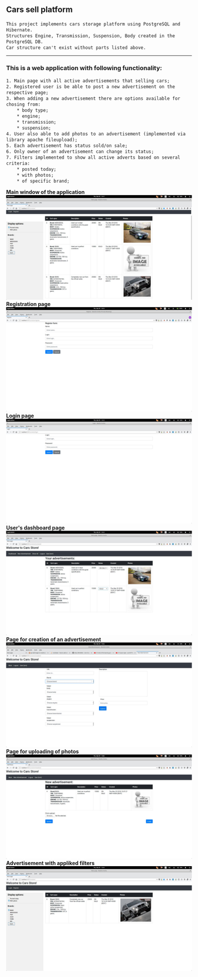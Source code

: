 ## Cars sell platform
    This project implements cars storage platform using PostgreSQL and Hibernate. 
    Structures Engine, Transmission, Suspension, Body created in the PostgreSQL DB. 
    Car structure can't exist without parts listed above. 
***
### This is a web application with following functionality:
    1. Main page with all active advertisements that selling cars;
    2. Registered user is be able to post a new advertisement on the respective page;
    3. When adding a new advertisement there are options available for chosing from:
        * body type;
        * engine;
        * transmission;
        * suspension;
    4. User also able to add photos to an advertisement (implemented via library apache fileupload);
    5. Each advertisement has status sold/on sale;
    6. Only owner of an advertisement can change its status;
    7. Filters implemented to show all active adverts based on several criteria:
        * posted today;
        * with photos;
        * of specific brand;
     
**Main window of the application**
<img src="https://raw.githubusercontent.com/V1a9/java-a-to-z/master/chapter_010/cars_store/screenshots/mainpage.jpeg" style="max-width: 100%">
**Registration page**
<img src="https://raw.githubusercontent.com/V1a9/java-a-to-z/master/chapter_010/cars_store/screenshots/registration.jpeg" style="max-width: 100%">
**Login page**
<img src="https://raw.githubusercontent.com/V1a9/java-a-to-z/master/chapter_010/cars_store/screenshots/login.jpeg" style="max-width: 100%">
**User's dashboard page**
<img src="https://raw.githubusercontent.com/V1a9/java-a-to-z/master/chapter_010/cars_store/screenshots/usersDashboard.jpeg" style="max-width: 100%">
**Page for creation of an advertisement**
<img src="https://raw.githubusercontent.com/V1a9/java-a-to-z/master/chapter_010/cars_store/screenshots/fillForm.jpeg" style="max-width: 100%">
**Page for uploading of photos**
<img src="https://raw.githubusercontent.com/V1a9/java-a-to-z/master/chapter_010/cars_store/screenshots/newAdvert.jpeg" style="max-width: 100%">
**Advertisement with appliked filters**
<img src="https://raw.githubusercontent.com/V1a9/java-a-to-z/master/chapter_010/cars_store/screenshots/filteredBMW.jpeg" style="max-width: 100%">
